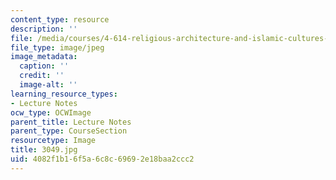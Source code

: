```yaml
---
content_type: resource
description: ''
file: /media/courses/4-614-religious-architecture-and-islamic-cultures-fall-2002/4082f1b16f5a6c8c69692e18baa2ccc2_3049.jpg
file_type: image/jpeg
image_metadata:
  caption: ''
  credit: ''
  image-alt: ''
learning_resource_types:
- Lecture Notes
ocw_type: OCWImage
parent_title: Lecture Notes
parent_type: CourseSection
resourcetype: Image
title: 3049.jpg
uid: 4082f1b1-6f5a-6c8c-6969-2e18baa2ccc2
---
```

